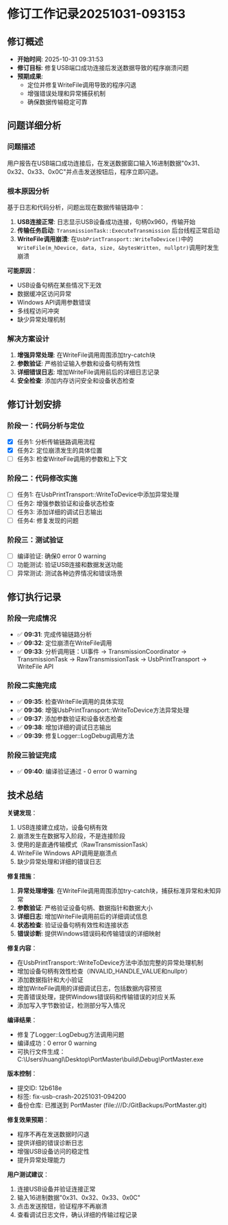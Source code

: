 # 修订工作记录20251031-093153

## 修订概述
- **开始时间**: 2025-10-31 09:31:53
- **修订目标**: 修复USB端口成功连接后发送数据导致的程序崩溃问题
- **预期成果**:
  - 定位并修复WriteFile调用导致的程序闪退
  - 增强错误处理和异常捕获机制
  - 确保数据传输稳定可靠

## 问题详细分析
### 问题描述
用户报告在USB端口成功连接后，在发送数据窗口输入16进制数据"0x31、0x32、0x33、0x0C"并点击发送按钮后，程序立即闪退。

### 根本原因分析
基于日志和代码分析，问题出现在数据传输链路中：

1. **USB连接正常**: 日志显示USB设备成功连接，句柄0x960，传输开始
2. **传输任务启动**: `TransmissionTask::ExecuteTransmission` 后台线程正常启动
3. **WriteFile调用崩溃**: 在`UsbPrintTransport::WriteToDevice()`中的`WriteFile(m_hDevice, data, size, &bytesWritten, nullptr)`调用时发生崩溃

**可能原因**：
- USB设备句柄在某些情况下无效
- 数据缓冲区访问异常
- Windows API调用参数错误
- 多线程访问冲突
- 缺少异常处理机制

### 解决方案设计
1. **增强异常处理**: 在WriteFile调用周围添加try-catch块
2. **参数验证**: 严格验证输入参数和设备句柄有效性
3. **详细错误日志**: 增加WriteFile调用前后的详细日志记录
4. **安全检查**: 添加内存访问安全和设备状态检查

## 修订计划安排
### 阶段一：代码分析与定位
- [x] 任务1: 分析传输链路调用流程
- [x] 任务2: 定位崩溃发生的具体位置
- [ ] 任务3: 检查WriteFile调用的参数和上下文

### 阶段二：代码修改实施
- [ ] 任务1: 在UsbPrintTransport::WriteToDevice中添加异常处理
- [ ] 任务2: 增强参数验证和设备状态检查
- [ ] 任务3: 添加详细的调试日志输出
- [ ] 任务4: 修复发现的问题

### 阶段三：测试验证
- [ ] 编译验证: 确保0 error 0 warning
- [ ] 功能测试: 验证USB连接和数据发送功能
- [ ] 异常测试: 测试各种边界情况和错误场景

## 修订执行记录
### 阶段一完成情况
- ✅ **09:31**: 完成传输链路分析
- ✅ **09:32**: 定位崩溃在WriteFile调用
- ✅ **09:33**: 分析调用链：UI事件 → TransmissionCoordinator → TransmissionTask → RawTransmissionTask → UsbPrintTransport → WriteFile API

### 阶段二实施完成
- ✅ **09:35**: 检查WriteFile调用的具体实现
- ✅ **09:36**: 增强UsbPrintTransport::WriteToDevice方法异常处理
- ✅ **09:37**: 添加参数验证和设备状态检查
- ✅ **09:38**: 增加详细的调试日志输出
- ✅ **09:39**: 修复Logger::LogDebug调用方法

### 阶段三验证完成
- ✅ **09:40**: 编译验证通过 - 0 error 0 warning

## 技术总结
**关键发现**：
1. USB连接建立成功，设备句柄有效
2. 崩溃发生在数据写入阶段，不是连接阶段
3. 使用的是直通传输模式（RawTransmissionTask）
4. WriteFile Windows API调用是崩溃点
5. 缺少异常处理和详细的错误日志

**修复措施**：
1. **异常处理增强**: 在WriteFile调用周围添加try-catch块，捕获标准异常和未知异常
2. **参数验证**: 严格验证设备句柄、数据指针和数据大小
3. **详细日志**: 增加WriteFile调用前后的详细调试信息
4. **状态检查**: 验证设备句柄有效性和连接状态
5. **错误诊断**: 提供Windows错误码和传输错误的详细映射

**修复内容**：
- 在UsbPrintTransport::WriteToDevice方法中添加完整的异常处理机制
- 增加设备句柄有效性检查（INVALID_HANDLE_VALUE和nullptr）
- 添加数据指针和大小验证
- 增加WriteFile调用的详细调试日志，包括数据内容预览
- 完善错误处理，提供Windows错误码和传输错误的对应关系
- 添加写入字节数验证，检测部分写入情况

**编译结果**：
- 修复了Logger::LogDebug方法调用问题
- 编译成功：0 error 0 warning
- 可执行文件生成：C:\Users\huangl\Desktop\PortMaster\build\Debug\PortMaster.exe

**版本控制**：
- 提交ID: 12b618e
- 标签: fix-usb-crash-20251031-094200
- 备份仓库: 已推送到 PortMaster (file:///D:/GitBackups/PortMaster.git)

**修复效果预期**：
- 程序不再在发送数据时闪退
- 提供详细的错误诊断日志
- 增强USB设备访问的稳定性
- 提升异常处理能力

**用户测试建议**：
1. 连接USB设备并验证连接正常
2. 输入16进制数据"0x31、0x32、0x33、0x0C"
3. 点击发送按钮，验证程序不再崩溃
4. 查看调试日志文件，确认详细的传输过程记录